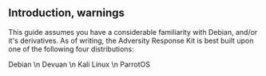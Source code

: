 ## Introduction, warnings
This guide assumes you have a considerable familiarity with Debian, and/or it's derivatives. As of writing, the Adversity Response Kit is best built
upon one of the following four distributions:

Debian \n
Devuan \n 
Kali Linux \n 
ParrotOS 
